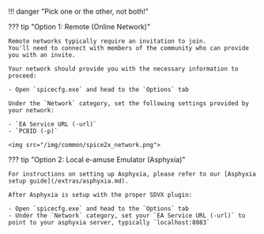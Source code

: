 !!! danger "Pick one or the other, not both!"

??? tip "Option 1: Remote (Online Network)"

	Remote networks typically require an invitation to join.  
	You'll need to connect with members of the community who can provide you with an invite.

	Your network should provide you with the necessary information to proceed:

	- Open `spicecfg.exe` and head to the `Options` tab

	Under the `Network` category, set the following settings provided by your network: 
	
	- `EA Service URL (-url)`
	- `PCBID (-p)`

	<img src="/img/common/spice2x_network.png">

??? tip "Option 2: Local e-amuse Emulator (Asphyxia)"

	For instructions on setting up Asphyxia, please refer to our [Asphyxia setup guide](/extras/asphyxia.md).

	After Asphyxia is setup with the proper SDVX plugin:

	- Open `spicecfg.exe` and head to the `Options` tab
	- Under the `Network` category, set your `EA Service URL (-url)` to point to your asphyxia server, typically `localhost:8083`
